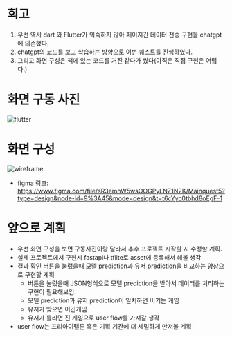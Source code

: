 # **회고**
1. 우선 역시 dart 와 Flutter가 익숙하지 않아 페이지간 데이터 전송 구현을 chatgpt에 의존했다.
2. chatgpt의 코드를 보고 학습하는 방향으로 이번 퀘스트를 진행하였다.
3. 그리고 화면 구성은 책에 있는 코드를 거진 같다가 썼다(아직은 직접 구현은 어렵다.)

# **화면 구동 사진**
![flutter](https://github.com/Haikoo96/aiffel_quest_re/blob/main/mainquest5/%ED%99%94%EB%A9%B4%EA%B5%AC%EB%8F%99.png)

# **화면 구성**
![wireframe](https://github.com/Haikoo96/aiffel_quest_re/blob/main/mainquest5/mqwireframe_v2.png)

- figma 링크: https://www.figma.com/file/sR3emhW5wsOOGPyLNZ1N2K/Mainquest5?type=design&node-id=9%3A45&mode=design&t=t6cYyc0tbhd8oEgF-1

# **앞으로 계획**
- 우선 화면 구성을 보면 구동사진이랑 달라서 추후 프로젝트 시작할 시 수정할 계획.
- 실제 프로젝트에서 구현시 fastapi나 tflite로 asset에 등록해서 해볼 생각
- 결과 확인 버튼을 눌렀을때 모델 prediction과 유저 prediction을 비교하는 양상으로 구현할 계획
    - 버튼을 눌렀을때 JSON형식으로 모델 prediction을 받아서 데이터를 처리하는 구현이 필요해보임.
    - 모델 prediction과 유저 prediction이 일치하면 비기는 게임
    - 유저가 맞으면 이긴게임
    - 유저가 틀리면 진 게임으로 user flow를 가져갈 생각
- user flow는 프리아이펠톤 혹은 기획 기간에 더 세밀하게 만져볼 계획
